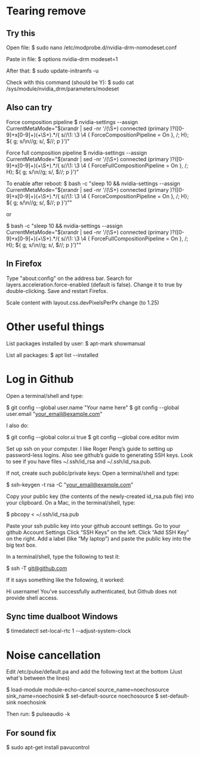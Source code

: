 # Tearing remove
## Try this
Open file:
$ sudo nano /etc/modprobe.d/nvidia-drm-nomodeset.conf

Paste in file:
$ options nvidia-drm modeset=1

After that:
$ sudo update-initramfs -u

Check with this command (should be Y):
$ sudo cat /sys/module/nvidia_drm/parameters/modeset

## Also can try
Force composition pipeline
$ nvidia-settings --assign CurrentMetaMode="$(xrandr | sed -nr '/(\S+) connected (primary )?([0-9]+x[0-9]+)(\+\S+).*/{ s//\1: \3 \4 { ForceCompositionPipeline = On }, /; H}; ${ g; s/\n//g; s/, $//; p }')"

Force full composition pipeline
$ nvidia-settings --assign CurrentMetaMode="$(xrandr | sed -nr '/(\S+) connected (primary )?([0-9]+x[0-9]+)(\+\S+).*/{ s//\1: \3 \4 { ForceFullCompositionPipeline = On }, /; H}; ${ g; s/\n//g; s/, $//; p }')"

To enable after reboot:
$ bash -c "sleep 10 && nvidia-settings --assign CurrentMetaMode=\"$(xrandr | sed -nr '/(\S+) connected (primary )?([0-9]+x[0-9]+)(\+\S+).*/{ s//\1: \3 \4 { ForceCompositionPipeline = On }, /; H}; ${ g; s/\n//g; s/, $//; p }')\""

or

$ bash -c "sleep 10 && nvidia-settings --assign CurrentMetaMode=\"$(xrandr | sed -nr '/(\S+) connected (primary )?([0-9]+x[0-9]+)(\+\S+).*/{ s//\1: \3 \4 { ForceFullCompositionPipeline = On }, /; H}; ${ g; s/\n//g; s/, $//; p }')\""

## In Firefox
Type "about:config" on the address bar.
Search for layers.acceleration.force-enabled (default is false).
Change it to true by double-clicking.
Save and restart Firefox.

Scale content with layout.css.devPixelsPerPx change (to 1.25)

# Other useful things
List packages installed by user:
$ apt-mark showmanual

List all packages:
$ apt list --installed

# Log in Github
Open a terminal/shell and type:

$ git config --global user.name "Your name here"
$ git config --global user.email "your_email@example.com"


I also do:

$ git config --global color.ui true
$ git config --global core.editor nvim 

Set up ssh on your computer. I like Roger Peng’s guide to setting up password-less logins. Also see github’s guide to generating SSH keys.
Look to see if you have files ~/.ssh/id_rsa and ~/.ssh/id_rsa.pub.

If not, create such public/private keys: Open a terminal/shell and type:

$ ssh-keygen -t rsa -C "your_email@example.com"

Copy your public key (the contents of the newly-created id_rsa.pub file) into your clipboard. On a Mac, in the terminal/shell, type:

$ pbcopy < ~/.ssh/id_rsa.pub

Paste your ssh public key into your github account settings.
Go to your github Account Settings
Click “SSH Keys” on the left.
Click “Add SSH Key” on the right.
Add a label (like “My laptop”) and paste the public key into the big text box.

In a terminal/shell, type the following to test it:

$ ssh -T git@github.com

If it says something like the following, it worked:

Hi username! You've successfully authenticated, but Github does not provide shell access.

## Sync time dualboot Windows 
$ timedatectl set-local-rtc 1 --adjust-system-clock

# Noise cancellation
Edit /etc/pulse/default.pa and add the following text at the bottom (Just what's between the lines)

$ load-module module-echo-cancel source_name=noechosource sink_name=noechosink
$ set-default-source noechosource
$ set-default-sink noechosink

Then run: 
$ pulseaudio -k

## For sound fix
$ sudo apt-get install pavucontrol

